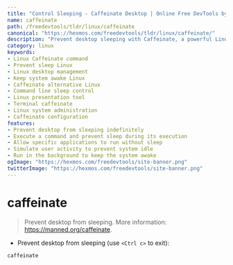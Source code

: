 ```yaml
---
title: "Control Sleeping - Caffeinate Desktop | Online Free DevTools by Hexmos"
name: caffeinate
path: /freedevtools/tldr/linux/caffeinate
canonical: "https://hexmos.com/freedevtools/tldr/linux/caffeinate/"
description: "Prevent desktop sleeping with Caffeinate, a powerful Linux command-line utility. Keep your system awake during long processes and presentations. Free online tool, no registration required."
category: linux
keywords:
- Linux Caffeinate command
- Prevent sleep Linux
- Linux desktop management
- Keep system awake Linux
- Caffeinate alternative Linux
- Command line sleep control
- Linux presentation tool
- Terminal caffeinate
- Linux system administration
- Caffeinate configuration
features:
- Prevent desktop from sleeping indefinitely
- Execute a command and prevent sleep during its execution
- Allow specific applications to run without sleep
- Simulate user activity to prevent system idle
- Run in the background to keep the system awake
ogImage: "https://hexmos.com/freedevtools/site-banner.png"
twitterImage: "https://hexmos.com/freedevtools/site-banner.png"
---
```


# caffeinate

> Prevent desktop from sleeping.
> More information: <https://manned.org/caffeinate>.

- Prevent desktop from sleeping (use `<Ctrl c>` to exit):

`caffeinate`
